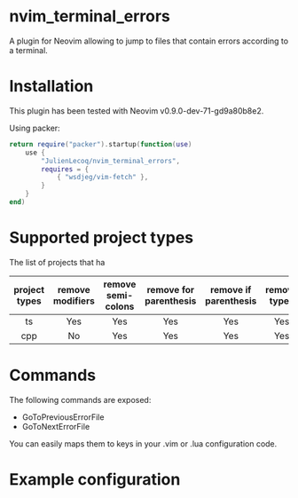 # nvim\_terminal\_errors

A plugin for Neovim allowing to jump to files that contain errors according to a terminal.

# Installation

This plugin has been tested with Neovim v0.9.0-dev-71-gd9a80b8e2.

Using packer:

```lua
return require("packer").startup(function(use)
    use {
        "JulienLecoq/nvim_terminal_errors",
        requires = {
            { "wsdjeg/vim-fetch" },
        }
    }
end)
```

# Supported project types 

The list of projects that ha

| project types | remove modifiers | remove semi-colons | remove for parenthesis | remove if parenthesis | remove types |
|:-------------:|:----------------:|:------------------:|:----------------------:|:---------------------:|:------------:|
|       ts      |        Yes       |         Yes        |           Yes          |          Yes          |      Yes     |
|      cpp      |        No        |         Yes        |           Yes          |          Yes          |      Yes     |

# Commands

The following commands are exposed:
- GoToPreviousErrorFile
- GoToNextErrorFile

You can easily maps them to keys in your .vim or .lua configuration code.

# Example configuration
